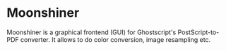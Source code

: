 # Moonshiner

Moonshiner is a graphical frontend (GUI) for Ghostscript's PostScript-to-PDF converter. It allows to do color conversion, image resampling etc.
